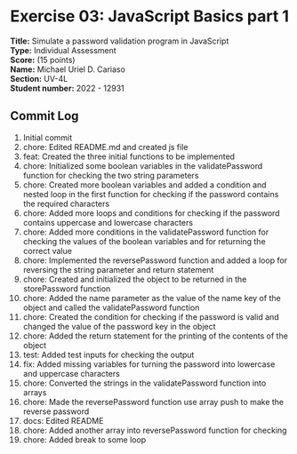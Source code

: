 # Exercise 03: JavaScript Basics part 1

**Title:** Simulate a password validation program in JavaScript <br/>
**Type:** Individual Assessment <br/>
**Score:** (15 points) <br/>
**Name:** Michael Uriel D. Cariaso <br/>
**Section:** UV-4L <br/>
**Student number:** 2022 - 12931 <br/>


## Commit Log
1. Initial commit
2. chore: Edited README.md and created js file
3. feat: Created the three initial functions to be implemented
4. chore: Initialized some boolean variables in the validatePassword function for checking the two string parameters
5. chore: Created more boolean variables and added a condition and nested loop in the first function for checking if the password contains the required characters 
6. chore: Added more loops and conditions for checking if the password contains uppercase and lowercase characters
7. chore: Added more conditions in the validatePassword function for checking the values of the boolean variables and for returning the correct value
8. chore: Implemented the reversePassword function and added a loop for reversing the string parameter and return statement
9. chore: Created and initialized the object to be returned in the storePassword function
10. chore: Added the name parameter as the value of the name key of the object and called the validatePassword function 
11. chore: Created the condition for checking if the password is valid and changed the value of the password key in the object
12. chore: Added the return statement for the printing of the contents of the object
13. test: Added test inputs for checking the output
14. fix: Added missing variables for turning the password into lowercase and uppercase characters
15. chore: Converted the strings in the validatePassword function into arrays
16. chore: Made the reversePassword function use array push to make the reverse password
17. docs: Edited README
18. chore: Added another array into reversePassword function for checking
19. chore: Added break to some loop